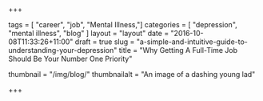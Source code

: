 +++

tags = [ "career", "job", "Mental Illness,"]
categories = [ "depression", "mental illness", "blog" ]
layout = "layout"
date = "2016-10-08T11:33:26+11:00"
draft = true
slug = "a-simple-and-intuitive-guide-to-understanding-your-depression"
title = "Why Getting A Full-Time Job Should Be Your Number One Priority"

thumbnail = "/img/blog/"
thumbnailalt = "An image of a dashing young lad"

+++

